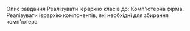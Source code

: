 Опис завдання
Реалізувати ієрархію класів до:
Комп'ютерна фірма. Реалізувати ієрархію компонентів, які необхідні для збирання комп'ютера
